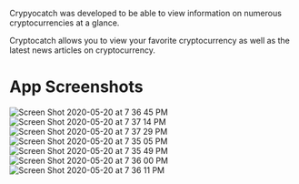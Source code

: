 Crypyocatch was developed to be able to view information on numerous cryptocurrencies at a glance.

Cryptocatch allows you to view your favorite cryptocurrency as well as the latest news articles on cryptocurrency.

# App Screenshots
![Screen Shot 2020-05-20 at 7 36 45 PM](https://user-images.githubusercontent.com/43392188/82508320-ae854280-9ad2-11ea-85da-fb534102cbd2.png)
![Screen Shot 2020-05-20 at 7 37 14 PM](https://user-images.githubusercontent.com/43392188/82508323-b218c980-9ad2-11ea-96cf-25296be4fe39.png)
![Screen Shot 2020-05-20 at 7 37 29 PM](https://user-images.githubusercontent.com/43392188/82508328-b513ba00-9ad2-11ea-9f88-b147f5cbec9e.png)
![Screen Shot 2020-05-20 at 7 35 05 PM](https://user-images.githubusercontent.com/43392188/82508335-bba23180-9ad2-11ea-9554-b2971648d451.png)
![Screen Shot 2020-05-20 at 7 35 49 PM](https://user-images.githubusercontent.com/43392188/82508337-bd6bf500-9ad2-11ea-844a-acc388e32176.png)
![Screen Shot 2020-05-20 at 7 36 00 PM](https://user-images.githubusercontent.com/43392188/82508338-be9d2200-9ad2-11ea-8e47-3c20886b73bf.png)
![Screen Shot 2020-05-20 at 7 36 11 PM](https://user-images.githubusercontent.com/43392188/82508340-c066e580-9ad2-11ea-9b0d-6c986f3cd5e7.png)
